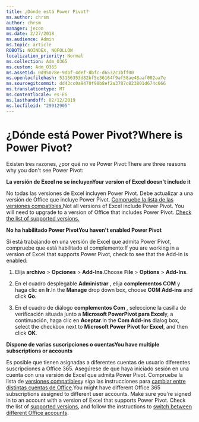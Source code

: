 ```yaml
---
title: ¿Dónde está Power Pivot?
ms.author: chrsm
author: chrsm
manager: jecon
ms.date: 2/27/2018
ms.audience: Admin
ms.topic: article
ROBOTS: NOINDEX, NOFOLLOW
localization_priority: Normal
ms.collection: Adm_O365
ms.custom: Adm_O365
ms.assetid: 0d95078e-9dbf-4def-8bfc-d6532c1bff00
ms.openlocfilehash: 53156353d82bf5e36164f9af58ae48aaf002aa7e
ms.sourcegitcommit: dd43cc0a9470f98b8ef2a3787c823801d674c666
ms.translationtype: MT
ms.contentlocale: es-ES
ms.lasthandoff: 02/12/2019
ms.locfileid: "29912905"
---
```

# <a name="where-is-power-pivot"></a><span data-ttu-id="1e713-102">¿Dónde está Power Pivot?</span><span class="sxs-lookup"><span data-stu-id="1e713-102">Where is Power Pivot?</span></span>

<span data-ttu-id="1e713-103">Existen tres razones, ¿por qué no ve Power Pivot:</span><span class="sxs-lookup"><span data-stu-id="1e713-103">There are three reasons why you don't see Power Pivot:</span></span>
  
 <span data-ttu-id="1e713-104">**La versión de Excel no se incluyen**</span><span class="sxs-lookup"><span data-stu-id="1e713-104">**Your version of Excel doesn't include it**</span></span>
  
<span data-ttu-id="1e713-p101">No todas las versiones de Excel incluyen Power Pivot. Debe actualizar a una versión de Office que incluye Power Pivot. [Compruebe la lista de las versiones compatibles.](https://support.office.com/article/aa64e217-4b6e-410b-8337-20b87e1c2a4b.aspx)</span><span class="sxs-lookup"><span data-stu-id="1e713-p101">Not all versions of Excel include Power Pivot. You will need to upgrade to a version of Office that includes Power Pivot. [Check the list of supported versions.](https://support.office.com/article/aa64e217-4b6e-410b-8337-20b87e1c2a4b.aspx)</span></span>
  
 <span data-ttu-id="1e713-108">**No ha habilitado Power Pivot**</span><span class="sxs-lookup"><span data-stu-id="1e713-108">**You haven't enabled Power Pivot**</span></span>
  
<span data-ttu-id="1e713-109">Si está trabajando en una versión de Excel que admita Power Pivot, compruebe que está habilitado el complemento:</span><span class="sxs-lookup"><span data-stu-id="1e713-109">If you are working in a version of Excel that supports Power Pivot, check to see that the Add-in is enabled:</span></span>
  
1. <span data-ttu-id="1e713-110">Elija **archivo** \> **Opciones** \> **Add-Ins**.</span><span class="sxs-lookup"><span data-stu-id="1e713-110">Choose **File** \> **Options** \> **Add-Ins**.</span></span>
    
2. <span data-ttu-id="1e713-111">En el cuadro desplegable **Administrar** , elija **complementos COM** y haga clic en **Ir**.</span><span class="sxs-lookup"><span data-stu-id="1e713-111">In the **Manage** drop down box, choose **COM Add-ins** and click **Go**.</span></span>
    
3. <span data-ttu-id="1e713-112">En el cuadro de diálogo **complementos Com** , seleccione la casilla de verificación situada junto a **Microsoft PowerPivot para Excel**y, a continuación, haga clic en **Aceptar**.</span><span class="sxs-lookup"><span data-stu-id="1e713-112">In the **Com Add-ins** dialog box, select the checkbox next to **Microsoft Power Pivot for Excel**, and then click **OK**.</span></span> 
    
 <span data-ttu-id="1e713-113">**Dispone de varias suscripciones o cuentas**</span><span class="sxs-lookup"><span data-stu-id="1e713-113">**You have multiple subscriptions or accounts**</span></span>
  
<span data-ttu-id="1e713-p102">Es posible que tienen asignadas a diferentes cuentas de usuario diferentes suscripciones a Office 365. Asegúrese de que haya iniciado sesión en una cuenta con una versión de Excel que admita Power Pivot. Compruebe la lista de [versiones compatibles](https://support.office.com/article/aa64e217-4b6e-410b-8337-20b87e1c2a4b.aspx)y siga las instrucciones para [cambiar entre distintas cuentas de Office](https://support.office.com/article/b9582171-fd1f-4284-9846-bdd72bb28426.aspx#BKMK_WebSwitchAccounts).</span><span class="sxs-lookup"><span data-stu-id="1e713-p102">You might have different Office 365 subscriptions assigned to different user accounts. Make sure you're signed in to an account with a version of Excel that supports Power Pivot. Check the list of [supported versions](https://support.office.com/article/aa64e217-4b6e-410b-8337-20b87e1c2a4b.aspx), and follow the instructions to [switch between different Office accounts](https://support.office.com/article/b9582171-fd1f-4284-9846-bdd72bb28426.aspx#BKMK_WebSwitchAccounts).</span></span>
  

